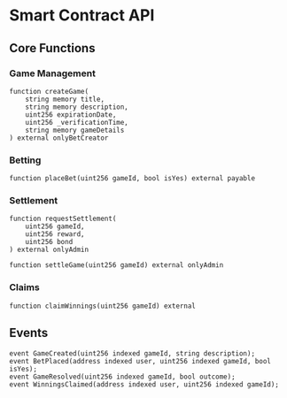 # Smart Contract API

## Core Functions

### Game Management

```solidity
function createGame(
    string memory title,
    string memory description,
    uint256 expirationDate,
    uint256 _verificationTime,
    string memory gameDetails
) external onlyBetCreator
```

### Betting

```solidity
function placeBet(uint256 gameId, bool isYes) external payable
```

### Settlement

```solidity
function requestSettlement(
    uint256 gameId,
    uint256 reward,
    uint256 bond
) external onlyAdmin
```

```solidity
function settleGame(uint256 gameId) external onlyAdmin
```

### Claims

```solidity
function claimWinnings(uint256 gameId) external
```

## Events

```solidity
event GameCreated(uint256 indexed gameId, string description);
event BetPlaced(address indexed user, uint256 indexed gameId, bool isYes);
event GameResolved(uint256 indexed gameId, bool outcome);
event WinningsClaimed(address indexed user, uint256 indexed gameId);
```
